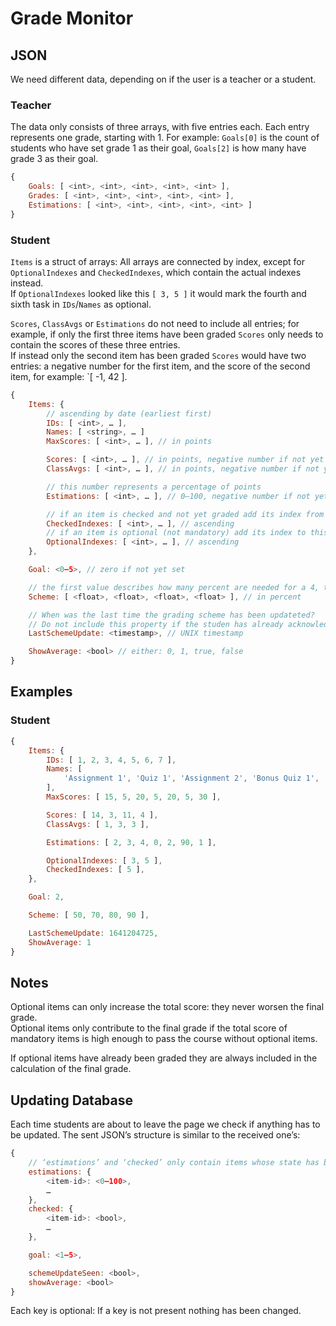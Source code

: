 # Grade Monitor


## JSON

We need different data, depending on if the user is a teacher or a student.

### Teacher

The data only consists of three arrays, with five entries each. Each entry represents one grade, starting with 1.
For example: `Goals[0]` is the count of students who have set grade 1 as their goal, `Goals[2]` is how many have grade 3 as their goal.

```js
{
	Goals: [ <int>, <int>, <int>, <int>, <int> ],
	Grades: [ <int>, <int>, <int>, <int>, <int> ],
	Estimations: [ <int>, <int>, <int>, <int>, <int> ]
}
```

### Student

`Items` is a struct of arrays: All arrays are connected by index, except for `OptionalIndexes` and `CheckedIndexes`, which contain the actual indexes instead.  
If `OptionalIndexes` looked like this `[ 3, 5 ]` it would mark the fourth and sixth task in `IDs`/`Names` as optional.

`Scores`, `ClassAvgs` or `Estimations` do not need to include all entries; for example, if only the first three items have been graded `Scores` only needs to contain the scores of these three entries.  
If instead only the second item has been graded `Scores` would have two entries: a negative number for the first item, and the score of the second item, for example: `[ -1, 42 ].

```js
{
	Items: {
		// ascending by date (earliest first)
		IDs: [ <int>, … ],
		Names: [ <string>, … ]
		MaxScores: [ <int>, … ], // in points

		Scores: [ <int>, … ], // in points, negative number if not yet graded
		ClassAvgs: [ <int>, … ], // in points, negative number if not yet graded

		// this number represents a percentage of points
		Estimations: [ <int>, … ], // 0–100, negative number if not yet set

		// if an item is checked and not yet graded add its index from Items to this array
		CheckedIndexes: [ <int>, … ], // ascending
		// if an item is optional (not mandatory) add its index to this array
		OptionalIndexes: [ <int>, … ], // ascending
	},

	Goal: <0–5>, // zero if not yet set

	// the first value describes how many percent are needed for a 4, the second for a 3, …
	Scheme: [ <float>, <float>, <float>, <float> ], // in percent

	// When was the last time the grading scheme has been updateted?
	// Do not include this property if the studen has already acknowledged the update. (== has actively closed the notification)
	LastSchemeUpdate: <timestamp>, // UNIX timestamp

	ShowAverage: <bool> // either: 0, 1, true, false
}
```


## Examples

### Student

```js
{
	Items: {
		IDs: [ 1, 2, 3, 4, 5, 6, 7 ],
		Names: [
			'Assignment 1', 'Quiz 1', 'Assignment 2', 'Bonus Quiz 1', 'Assignment 3', 'Bonus Quiz 2', 'Final Exam'
		],
		MaxScores: [ 15, 5, 20, 5, 20, 5, 30 ],

		Scores: [ 14, 3, 11, 4 ],
		ClassAvgs: [ 1, 3, 3 ],

		Estimations: [ 2, 3, 4, 0, 2, 90, 1 ],

		OptionalIndexes: [ 3, 5 ],
		CheckedIndexes: [ 5 ],
	},

	Goal: 2,

	Scheme: [ 50, 70, 80, 90 ],

	LastSchemeUpdate: 1641204725,
	ShowAverage: 1
}
```


## Notes

Optional items can only increase the total score: they never worsen the final grade.  
Optional items only contribute to the final grade if the total score of mandatory items is high enough to pass the course without optional items.

If optional items have already been graded they are always included in the calculation of the final grade.


## Updating Database

Each time students are about to leave the page we check if anything has to be updated. The sent JSON’s structure is similar to the received one’s:

```js
{
	// ‘estimations’ and ‘checked’ only contain items whose state has been changed
	estimations: {
		<item-id>: <0–100>,
		…
    },
	checked: {
		<item-id>: <bool>,
		…
	},

	goal: <1–5>,

	schemeUpdateSeen: <bool>,
	showAverage: <bool>
}
```

Each key is optional: If a key is not present nothing has been changed.
